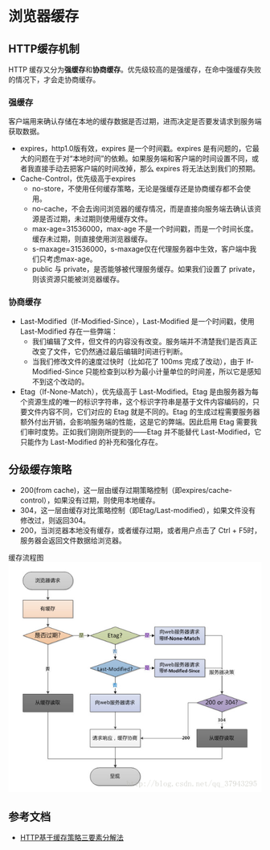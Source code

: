 # 浏览器缓存

## HTTP缓存机制
HTTP 缓存又分为**强缓存**和**协商缓存**。优先级较高的是强缓存，在命中强缓存失败的情况下，才会走协商缓存。

### 强缓存
客户端用来确认存储在本地的缓存数据是否过期，进而决定是否要发请求到服务端获取数据。
- expires，http1.0版有效，expires 是一个时间戳。expires 是有问题的，它最大的问题在于对“本地时间”的依赖。如果服务端和客户端的时间设置不同，或者我直接手动去把客户端的时间改掉，那么 expires 将无法达到我们的预期。
- Cache-Control，优先级高于expires
  - no-store，不使用任何缓存策略，无论是强缓存还是协商缓存都不会使用。
  - no-cache，不会去询问浏览器的缓存情况，而是直接向服务端去确认该资源是否过期，未过期则使用缓存文件。
  - max-age=31536000，max-age 不是一个时间戳，而是一个时间长度。缓存未过期，则直接使用浏览器缓存。
  - s-maxage=31536000，s-maxage仅在代理服务器中生效，客户端中我们只考虑max-age。
  - public 与 private，是否能够被代理服务缓存。如果我们设置了 private，则该资源只能被浏览器缓存。

### 协商缓存
- Last-Modified（If-Modified-Since），Last-Modified 是一个时间戳，使用 Last-Modified 存在一些弊端：
  - 我们编辑了文件，但文件的内容没有改变。服务端并不清楚我们是否真正改变了文件，它仍然通过最后编辑时间进行判断。
  - 当我们修改文件的速度过快时（比如花了 100ms 完成了改动），由于 If-Modified-Since 只能检查到以秒为最小计量单位的时间差，所以它是感知不到这个改动的。
- Etag（If-None-Match），优先级高于 Last-Modified。Etag 是由服务器为每个资源生成的唯一的标识字符串，这个标识字符串是基于文件内容编码的，只要文件内容不同，它们对应的 Etag 就是不同的。Etag 的生成过程需要服务器额外付出开销，会影响服务端的性能，这是它的弊端。因此启用 Etag 需要我们审时度势。正如我们刚刚所提到的——Etag 并不能替代 Last-Modified，它只能作为 Last-Modified 的补充和强化存在。

## 分级缓存策略
- 200(from cache)，这一层由缓存过期策略控制（即expires/cache-control），如果没有过期，则使用本地缓存。
- 304，这一层由缓存对比策略控制（即Etag/Last-modified），如果文件没有修改过，则返回304。
- 200，当浏览器本地没有缓存，或者缓存过期，或者用户点击了 Ctrl + F5时，服务器会返回文件数据给浏览器。

缓存流程图
![缓存流程图](../../images/缓存流程图.png)

## 参考文档
- [HTTP基于缓存策略三要素分解法](http://caibaojian.com/http-cache-3.html)
